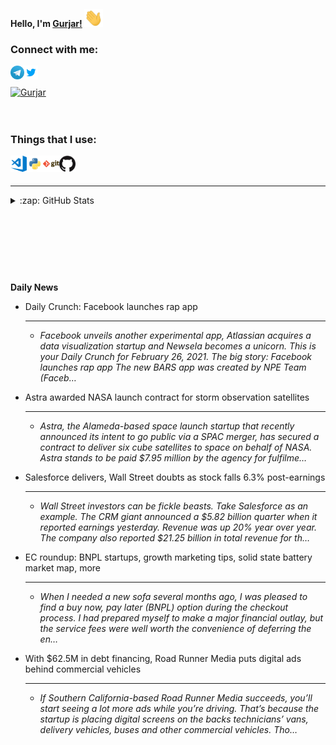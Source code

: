 #### Hello, I'm [Gurjar!](https://GurjarKing.github.io) <img src="https://raw.githubusercontent.com/ABSphreak/ABSphreak/master/gifs/Hi.gif" width="30px"></h2>


### Connect with me:

[<img align="left" alt="Gurjar | Telegram" width="22px" src="https://raw.githubusercontent.com/github/explore/80688e429a7d4ef2fca1e82350fe8e3517d3494d/topics/telegram/telegram.png" />][Telegram]
[<img align="left" alt="Gurjar | Twitter" width="22px" src="https://raw.githubusercontent.com/github/explore/80688e429a7d4ef2fca1e82350fe8e3517d3494d/topics/twitter/twitter.png" />][Twitter]
<br >
<br >
<a href="https://github.com/GurjarKing"><img src="https://komarev.com/ghpvc/?username=GurjarKing" alt="Gurjar" /></a> <br />
<br />
<br />
<!-- <br >

![](https://visitor-badge.glitch.me/badge?page_id=GurjarKing)

<br /> -->

### Things that I use:

[<img align="left" alt="Visual Studio Code" width="26px" src="https://raw.githubusercontent.com/github/explore/80688e429a7d4ef2fca1e82350fe8e3517d3494d/topics/visual-studio-code/visual-studio-code.png" />][VSCode]
[<img align="left" alt="Python" width="26px" src="https://raw.githubusercontent.com/github/explore/80688e429a7d4ef2fca1e82350fe8e3517d3494d/topics/python/python.png" />][Python]
[<img align="left" alt="Git" width="26px" src="https://raw.githubusercontent.com/github/explore/80688e429a7d4ef2fca1e82350fe8e3517d3494d/topics/git/git.png" />][Git]
[<img align="left" alt="GitHub" width="26px" src="https://raw.githubusercontent.com/github/explore/78df643247d429f6cc873026c0622819ad797942/topics/github/github.png" />][Github]

<br />
<br />

---
<details>
  <summary>:zap: GitHub Stats</summary>

<img align="left" alt="Gurjar's Github Stats" src="https://github-readme-stats.vercel.app/api?username=GurjarKing&show_icons=true&hide_border=true&count_private=true&include_all_commit=true&theme=algolia" />

</details>

<!-- ### 🔔 My latest tweet
<a href="https://twitter.com/Gurjar_King43" target="_blank">
	<img src="https://github.com/GurjarKing/GurjarKing/raw/master/tweet.png" width="70%" align="center" alt="Click to view on Twitter" title="My latest tweet, as an image"/>
</a> -->
<br>

<pre>

</pre>

<!-- **Quote of the hour:**

{qoth}

~ {qoth_author}
<pre>

</pre> -->
<br>
<pre>


</pre>
<strong>Daily News</strong>
  
  - Daily Crunch: Facebook launches rap app
     <hr/>
     
      - *Facebook unveils another experimental app, Atlassian acquires a data visualization startup and Newsela becomes a unicorn. This is your Daily Crunch for February 26, 2021. The big story: Facebook launches rap app The new BARS app was created by NPE Team (Faceb…*
     
  - Astra awarded NASA launch contract for storm observation satellites
      <hr/>
      
      - *Astra, the Alameda-based space launch startup that recently announced its intent to go public via a SPAC merger, has secured a contract to deliver six cube satellites to space on behalf of NASA. Astra stands to be paid $7.95 million by the agency for fulfilme…*
      
  - Salesforce delivers, Wall Street doubts as stock falls 6.3% post-earnings
      <hr/>
      
      - *Wall Street investors can be fickle beasts. Take Salesforce as an example. The CRM giant announced a $5.82 billion quarter when it reported earnings yesterday. Revenue was up 20% year over year. The company also reported $21.25 billion in total revenue for th…*
      
  - EC roundup: BNPL startups, growth marketing tips, solid state battery market map, more
      <hr/>
      
      - *When I needed a new sofa several months ago, I was pleased to find a buy now, pay later (BNPL) option during the checkout process. I had prepared myself to make a major financial outlay, but the service fees were well worth the convenience of deferring the en…*
       
  - With $62.5M in debt financing, Road Runner Media puts digital ads behind commercial vehicles
      <hr/>
       
       - *If Southern California-based Road Runner Media succeeds, you’ll start seeing a lot more ads while you’re driving. That’s because the startup is placing digital screens on the backs technicians’ vans, delivery vehicles, buses and other commercial vehicles. Tho…*
      

<br />

[VSCode]: https://code.visualstudio.com/
[Python]: https://www.python.org/
[Git]: https://git-scm.com/
[Github]: https://github.com/
[Telegram]: https://t.me/Gurjar_King/
[Twitter]: https://twitter.com/Gurjar_King43/
